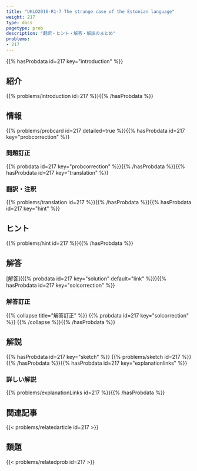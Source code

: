 ```yaml
---
title: "UKLO2016-R1-7 The strange case of the Estonian language"
weight: 217
type: docs
pagetype: prob
description: "翻訳・ヒント・解答・解説のまとめ"
problems: 
- 217
---
```


{{% hasProbdata id=217 key="introduction" %}}

## 紹介

{{% problems/introduction id=217 %}}{{% /hasProbdata %}}

## 情報

{{% problems/probcard id=217 detailed=true %}}{{% hasProbdata id=217 key="probcorrection" %}}

### 問題訂正

{{% probdata id=217 key="probcorrection" %}}{{% /hasProbdata %}}{{% hasProbdata id=217 key="translation" %}}

### 翻訳・注釈

{{% problems/translation id=217 %}}{{% /hasProbdata %}}{{% hasProbdata id=217 key="hint" %}}

## ヒント

{{% problems/hint id=217 %}}{{% /hasProbdata %}}

## 解答

[解答]({{% probdata id=217 key="solution" default="link" %}}){{% hasProbdata id=217 key="solcorrection" %}}

### 解答訂正

{{% collapse title="解答訂正" %}}
{{% probdata id=217 key="solcorrection" %}}
{{% /collapse %}}{{% /hasProbdata %}}

## 解説

{{% hasProbdata id=217 key="sketch" %}}
{{% problems/sketch id=217 %}}
{{% /hasProbdata %}}{{% hasProbdata id=217 key="explanationlinks" %}}

### 詳しい解説

{{% problems/explanationLinks id=217 %}}{{% /hasProbdata %}}

## 関連記事

{{< problems/relatedarticle id=217 >}}

## 類題

{{< problems/relatedprob id=217 >}}
